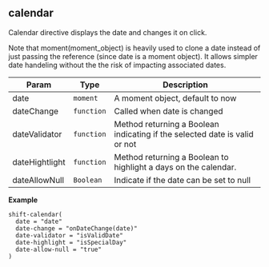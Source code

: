 <a name="shift.components.module_calendar"></a>
## calendar
Calendar directive displays the date and changes it on click.

Note that moment(moment_object) is heavily used to clone a date instead of
just passing the reference (since date is a moment object). It allows simpler
date handeling without the the risk of impacting associated dates.


| Param | Type | Description |
| --- | --- | --- |
| date | <code>moment</code> | A moment object, default to now |
| dateChange | <code>function</code> | Called when date is changed |
| dateValidator | <code>function</code> | Method returning a Boolean indicating if the selected date is valid or not |
| dateHightlight | <code>function</code> | Method returning a Boolean to highlight a days on the calendar. |
| dateAllowNull | <code>Boolean</code> | Indicate if the date can be set to null |

**Example**  
```jade
shift-calendar(
  date = "date"
  date-change = "onDateChange(date)"
  date-validator = "isValidDate"
  date-highlight = "isSpecialDay"
  date-allow-null = "true"
)
```
